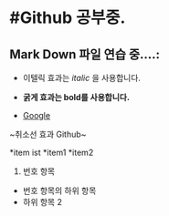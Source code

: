 #Github 공부중.
==============
## Mark Down 파일 연습 중....:
- 이텔릭 효과는 *italic* 을 사용합니다.

- __굵게 효과는 bold를 사용합니다.__ 

- [Google](https://google.com)

~취소선 효과 Github~

*item ist
  *item1
  *item2
  
  1. 번호 항목
  - 번호 항목의 하위 항목
  - 하위 항목 2
